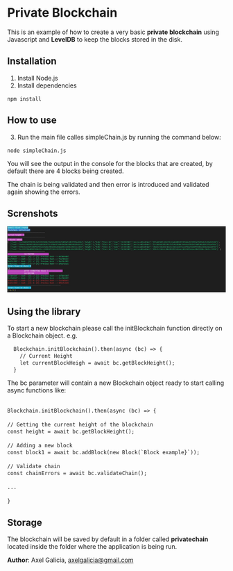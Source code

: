 # Private Blockchain

This is an example of how to create a very basic **private blockchain** using Javascript and **LevelDB** to keep the blocks stored in the disk.

## Installation

1) Install Node.js
2) Install dependencies
  ```
  npm install
  ```
## How to use

3) Run the main file calles simpleChain.js by running the command below:

```
node simpleChain.js
```

You will see the output in the console for the blocks that are created, by default there are 4 blocks being created.

The chain is being validated and then error is introduced and validated again showing the errors.

## Screnshots

![Blocks created and validated](https://github.com/axelgalicia/blockchain-private-blockchain/blob/master/images/screenshot1.jpg)

## Using the library

To start a new blockchain please call the initBlockchain function directly on a Blockchain object. e.g.

```
  Blockchain.initBlockchain().then(async (bc) => {
    // Current Height
    let currentBlockHeigh = await bc.getBlockHeight();
  }
```

The bc parameter will contain a new Blockchain object ready to start calling async functions like:

```

Blockchain.initBlockchain().then(async (bc) => {

// Getting the current height of the blockchain
const height = await bc.getBlockHeight();

// Adding a new block
const block1 = await bc.addBlock(new Block(`Block example}`));

// Validate chain
const chainErrors = await bc.validateChain();

...

}

```


## Storage

The blockchain will be saved by default in a folder called **privatechain** located inside the folder where the application is being run.


**Author**: Axel Galicia, axelgalicia@gmail.com